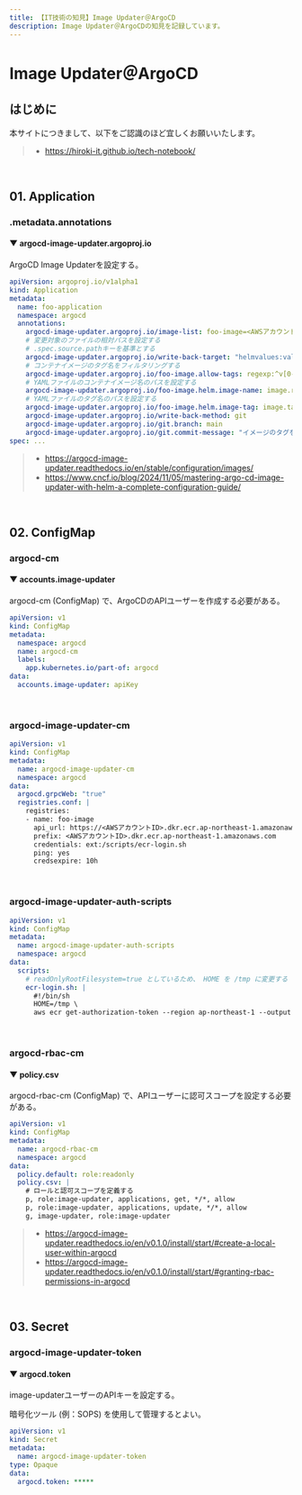 ```yaml
---
title: 【IT技術の知見】Image Updater＠ArgoCD
description: Image Updater＠ArgoCDの知見を記録しています。
---
```


# Image Updater＠ArgoCD

## はじめに

本サイトにつきまして、以下をご認識のほど宜しくお願いいたします。

> - https://hiroki-it.github.io/tech-notebook/

<br>

## 01. Application

### .metadata.annotations

#### ▼ argocd-image-updater.argoproj.io

ArgoCD Image Updaterを設定する。

```yaml
apiVersion: argoproj.io/v1alpha1
kind: Application
metadata:
  name: foo-application
  namespace: argocd
  annotations:
    argocd-image-updater.argoproj.io/image-list: foo-image=<AWSアカウントID>.dkr.ecr.ap-northeast-1.amazonaws.com/<イメージリポジトリ名>
    # 変更対象のファイルの相対パスを設定する
    # .spec.source.pathキーを基準とする
    argocd-image-updater.argoproj.io/write-back-target: "helmvalues:values.yaml"
    # コンテナイメージのタグ名をフィルタリングする
    argocd-image-updater.argoproj.io/foo-image.allow-tags: regexp:^v[0-9]+\.[0-9]+\.[0-9]+$
    # YAMLファイルのコンテナイメージ名のパスを設定する
    argocd-image-updater.argoproj.io/foo-image.helm.image-name: image.repository
    # YAMLファイルのタグ名のパスを設定する
    argocd-image-updater.argoproj.io/foo-image.helm.image-tag: image.tag
    argocd-image-updater.argoproj.io/write-back-method: git
    argocd-image-updater.argoproj.io/git.branch: main
    argocd-image-updater.argoproj.io/git.commit-message: "イメージのタグを {{ .tag }} に更新しました"
spec: ...
```

> - https://argocd-image-updater.readthedocs.io/en/stable/configuration/images/
> - https://www.cncf.io/blog/2024/11/05/mastering-argo-cd-image-updater-with-helm-a-complete-configuration-guide/

<br>

## 02. ConfigMap

### argocd-cm

#### ▼ accounts.image-updater

argocd-cm (ConfigMap) で、ArgoCDのAPIユーザーを作成する必要がある。

```yaml
apiVersion: v1
kind: ConfigMap
metadata:
  namespace: argocd
  name: argocd-cm
  labels:
    app.kubernetes.io/part-of: argocd
data:
  accounts.image-updater: apiKey
```

<br>

### argocd-image-updater-cm

```yaml
apiVersion: v1
kind: ConfigMap
metadata:
  name: argocd-image-updater-cm
  namespace: argocd
data:
  argocd.grpcWeb: "true"
  registries.conf: |
    registries:  
    - name: foo-image
      api_url: https://<AWSアカウントID>.dkr.ecr.ap-northeast-1.amazonaws.com
      prefix: <AWSアカウントID>.dkr.ecr.ap-northeast-1.amazonaws.com
      credentials: ext:/scripts/ecr-login.sh
      ping: yes
      credsexpire: 10h
```

<br>

### argocd-image-updater-auth-scripts

```yaml
apiVersion: v1
kind: ConfigMap
metadata:
  name: argocd-image-updater-auth-scripts
  namespace: argocd
data:
  scripts:
    # readOnlyRootFilesystem=true としているため、 HOME を /tmp に変更する
    ecr-login.sh: |
      #!/bin/sh
      HOME=/tmp \
      aws ecr get-authorization-token --region ap-northeast-1 --output text --query 'authorizationData[].authorizationToken' | base64 -d
```

<br>

### argocd-rbac-cm

#### ▼ policy.csv

argocd-rbac-cm (ConfigMap) で、APIユーザーに認可スコープを設定する必要がある。

```yaml
apiVersion: v1
kind: ConfigMap
metadata:
  name: argocd-rbac-cm
  namespace: argocd
data:
  policy.default: role:readonly
  policy.csv: |
    # ロールと認可スコープを定義する
    p, role:image-updater, applications, get, */*, allow
    p, role:image-updater, applications, update, */*, allow
    g, image-updater, role:image-updater
```

> - https://argocd-image-updater.readthedocs.io/en/v0.1.0/install/start/#create-a-local-user-within-argocd
> - https://argocd-image-updater.readthedocs.io/en/v0.1.0/install/start/#granting-rbac-permissions-in-argocd

<br>

## 03. Secret

### argocd-image-updater-token

#### ▼ argocd.token

image-updaterユーザーのAPIキーを設定する。

暗号化ツール (例：SOPS) を使用して管理するとよい。

```yaml
apiVersion: v1
kind: Secret
metadata:
  name: argocd-image-updater-token
type: Opaque
data:
  argocd.token: *****
```

<br>
